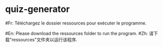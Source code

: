 # quiz-generator
#Fr:
    Téléchargez le dossier ressources pour exécuter le programme.
    
#En:
    Please download the ressources folder to run the program.
#Zh:
    请下载"ressources"文件夹以运行该程序.
